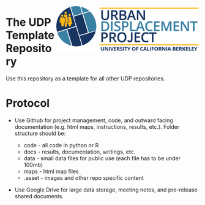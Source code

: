 <a href='https://urbandisplacement.org/'><img src='.assets/images/UDP_Logo.png' align="right" height="120" /></a>  

# The UDP Template Repository 

Use this repository as a template for all other UDP repositories. 

# Protocol

* Use Github for project management, code, and outward facing documentation (e.g. html maps, instructions, results, etc.). Folder structure should be: 
	* code - all code in python or R
	* docs - results, documentation, writings, etc.
	* data - small data files for public use (each file has to be under 100mb)
	* maps - html map files
	* .asset - images and other repo specific content

* Use Google Drive for large data storage, meeting notes, and pre-release shared documents. 
